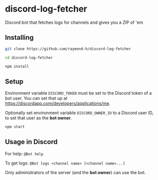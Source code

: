# discord-log-fetcher
Discord bot that fetches logs for channels and gives you a ZIP of 'em

## Installing
```sh
git clone https://github.com/raymond-h/discord-log-fetcher

cd discord-log-fetcher

npm install
```

## Setup
Environment variable `DISCORD_TOKEN` must be set to the Discord token of a bot user. You can set that up at https://discordapp.com/developers/applications/me.

Optionally set environment variable `DISCORD_OWNER_ID` to a Discord user ID, to set that user as the **bot owner**.

```sh
npm start
```


## Usage in Discord

For help: `@Bot help`

To get logs: `@Bot logs <channel name> [<channel name>...]`

Only administrators of the server (and the **bot owner**) can use the bot.
